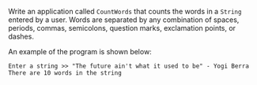 Write an application called `CountWords` that counts the words in a `String` entered by a user. Words are separated by any combination of spaces, periods, commas, semicolons, question marks, exclamation points, or dashes. 

An example of the program is shown below:

```
Enter a string >> "The future ain't what it used to be" - Yogi Berra
There are 10 words in the string
```

